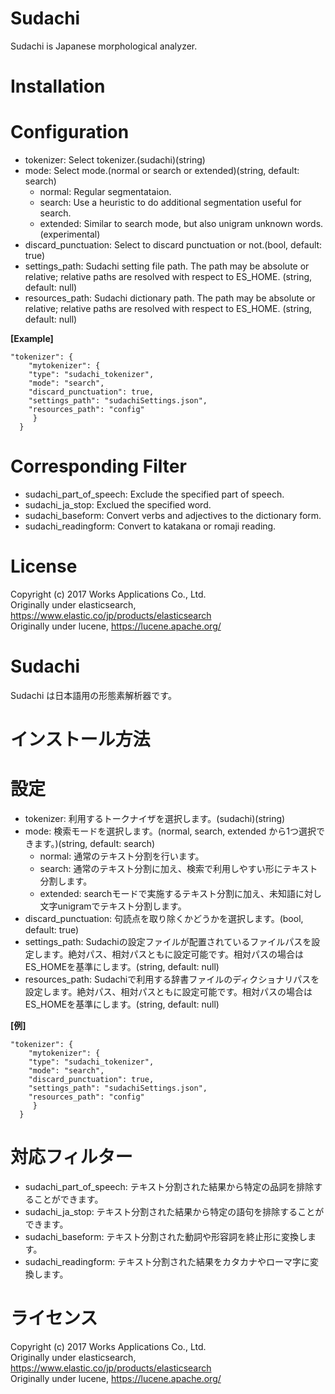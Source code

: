 # Sudachi
Sudachi is Japanese morphological analyzer.

# Installation


# Configuration
- tokenizer: Select tokenizer.(sudachi)(string)  
- mode: Select mode.(normal or search or extended)(string, default: search)  
	- normal: Regular segmentataion.  
	- search: Use a heuristic to do additional
 segmentation useful for search.  
	- extended: Similar to search mode, but also unigram unknown words. (experimental)  
- discard\_punctuation: Select to discard punctuation or not.(bool, default: true)  
- settings\_path: Sudachi setting file path. The path may be absolute or relative; relative paths are resolved with respect to ES\_HOME. (string, default: null)  
- resources_path: Sudachi dictionary path. The path may be absolute or relative; relative paths are resolved with respect to ES\_HOME. (string, default: null)  

**[Example]** 

    "tokenizer": {
        "mytokenizer": {
		"type": "sudachi_tokenizer",
		"mode": "search",
		"discard_punctuation": true,
		"settings_path": "sudachiSettings.json",
		"resources_path": "config"
         }
      } 

# Corresponding Filter
- sudachi\_part\_of\_speech: Exclude the specified part of speech.  
- sudachi\_ja\_stop: Exclued the specified word.  
- sudachi\_baseform: Convert verbs and adjectives to the dictionary form.  
- sudachi\_readingform: Convert to katakana or romaji reading.  

# License
Copyright (c) 2017 Works Applications Co., Ltd.  
Originally under elasticsearch, https://www.elastic.co/jp/products/elasticsearch  
Originally under lucene, https://lucene.apache.org/
 
# Sudachi
Sudachi は日本語用の形態素解析器です。

# インストール方法


# 設定
- tokenizer: 利用するトークナイザを選択します。(sudachi)(string)  
- mode: 検索モードを選択します。(normal, search, extended から1つ選択できます。)(string, default: search)  
	- normal: 通常のテキスト分割を行います。  
	- search: 通常のテキスト分割に加え、検索で利用しやすい形にテキスト分割します。  
	- extended: searchモードで実施するテキスト分割に加え、未知語に対し文字unigramでテキスト分割します。  
- discard\_punctuation: 句読点を取り除くかどうかを選択します。(bool, default: true)  
- settings\_path: Sudachiの設定ファイルが配置されているファイルパスを設定します。絶対パス、相対パスともに設定可能です。相対パスの場合はES\_HOMEを基準にします。(string, default: null)  
- resources_path: Sudachiで利用する辞書ファイルのディクショナリパスを設定します。絶対パス、相対パスともに設定可能です。相対パスの場合はES\_HOMEを基準にします。(string, default: null)  

**[例]** 

    "tokenizer": {
        "mytokenizer": {
		"type": "sudachi_tokenizer",
		"mode": "search",
		"discard_punctuation": true,
		"settings_path": "sudachiSettings.json",
		"resources_path": "config"
         }
      } 

# 対応フィルター
- sudachi\_part\_of\_speech: テキスト分割された結果から特定の品詞を排除することができます。  
- sudachi\_ja\_stop: テキスト分割された結果から特定の語句を排除することができます。  
- sudachi\_baseform: テキスト分割された動詞や形容詞を終止形に変換します。  
- sudachi\_readingform: テキスト分割された結果をカタカナやローマ字に変換します。  

# ライセンス
Copyright (c) 2017 Works Applications Co., Ltd.  
Originally under elasticsearch, https://www.elastic.co/jp/products/elasticsearch  
Originally under lucene, https://lucene.apache.org/